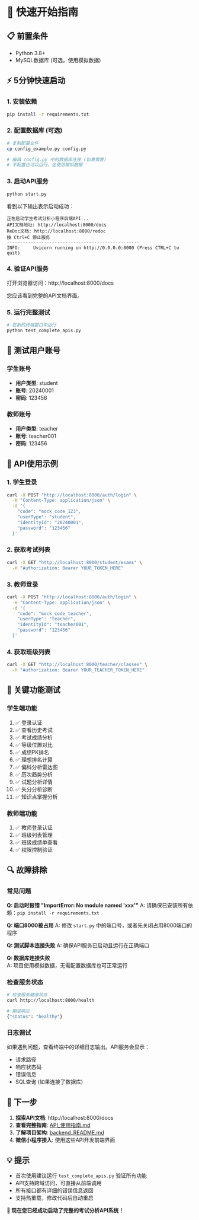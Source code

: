 # 🚀 快速开始指南

## 📋 前置条件

- Python 3.8+
- MySQL数据库 (可选，使用模拟数据)

## ⚡ 5分钟快速启动

### 1. 安装依赖

```bash
pip install -r requirements.txt
```

### 2. 配置数据库 (可选)

```bash
# 复制配置文件
cp config_example.py config.py

# 编辑 config.py 中的数据库连接 (如果需要)
# 不配置也可以运行，会使用模拟数据
```

### 3. 启动API服务

```bash
python start.py
```

看到以下输出表示启动成功：
```
正在启动学生考试分析小程序后端API...
API文档地址: http://localhost:8000/docs
ReDoc文档: http://localhost:8000/redoc
按 Ctrl+C 停止服务
--------------------------------------------------
INFO:     Uvicorn running on http://0.0.0.0:8000 (Press CTRL+C to quit)
```

### 4. 验证API服务

打开浏览器访问：http://localhost:8000/docs

您应该看到完整的API文档界面。

### 5. 运行完整测试

```bash
# 在新的终端窗口中运行
python test_complete_apis.py
```

## 🧪 测试用户账号

### 学生账号
- **用户类型**: student
- **账号**: 20240001
- **密码**: 123456

### 教师账号
- **用户类型**: teacher  
- **账号**: teacher001
- **密码**: 123456

## 📖 API使用示例

### 1. 学生登录

```bash
curl -X POST "http://localhost:8000/auth/login" \
  -H "Content-Type: application/json" \
  -d '{
    "code": "mock_code_123",
    "userType": "student",
    "identityId": "20240001",
    "password": "123456"
  }'
```

### 2. 获取考试列表

```bash
curl -X GET "http://localhost:8000/student/exams" \
  -H "Authorization: Bearer YOUR_TOKEN_HERE"
```

### 3. 教师登录

```bash
curl -X POST "http://localhost:8000/auth/login" \
  -H "Content-Type: application/json" \
  -d '{
    "code": "mock_code_teacher",
    "userType": "teacher",
    "identityId": "teacher001",
    "password": "123456"
  }'
```

### 4. 获取班级列表

```bash
curl -X GET "http://localhost:8000/teacher/classes" \
  -H "Authorization: Bearer YOUR_TEACHER_TOKEN_HERE"
```

## 🎯 关键功能测试

### 学生端功能
1. ✅ 登录认证
2. ✅ 查看历史考试
3. ✅ 考试成绩分析
4. ✅ 等级位置对比
5. ✅ 成绩PK排名
6. ✅ 理想排名计算
7. ✅ 偏科分析雷达图
8. ✅ 历次趋势分析
9. ✅ 试题分析详情
10. ✅ 失分分析诊断
11. ✅ 知识点掌握分析

### 教师端功能
1. ✅ 教师登录认证
2. ✅ 班级列表管理
3. ✅ 班级成绩单查看
4. ✅ 权限控制验证

## 🔍 故障排除

### 常见问题

**Q: 启动时报错 "ImportError: No module named 'xxx'"**
A: 请确保已安装所有依赖：`pip install -r requirements.txt`

**Q: 端口8000被占用**
A: 修改 `start.py` 中的端口号，或者先关闭占用8000端口的程序

**Q: 测试脚本连接失败**
A: 确保API服务已启动且运行在正确端口

**Q: 数据库连接失败**  
A: 项目使用模拟数据，无需配置数据库也可正常运行

### 检查服务状态

```bash
# 检查服务健康状态
curl http://localhost:8000/health

# 期望响应
{"status": "healthy"}
```

### 日志调试

如果遇到问题，查看终端中的详细日志输出。API服务会显示：
- 请求路径
- 响应状态码
- 错误信息
- SQL查询 (如果连接了数据库)

## 🌟 下一步

1. **探索API文档**: http://localhost:8000/docs
2. **查看完整指南**: [API_使用指南.md](API_使用指南.md)
3. **了解项目架构**: [backend_README.md](backend_README.md)
4. **微信小程序接入**: 使用这些API开发前端界面

## 💡 提示

- 首次使用建议运行 `test_complete_apis.py` 验证所有功能
- API支持跨域访问，可直接从前端调用
- 所有接口都有详细的错误信息返回
- 支持热重载，修改代码后自动重启

**🎉 现在您已经成功启动了完整的考试分析API系统！** 